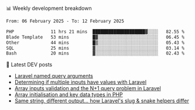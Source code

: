 📊 Weekly development breakdown
<!--START_SECTION:waka-->

```txt
From: 06 February 2025 - To: 12 February 2025

PHP              11 hrs 21 mins  ████████████████████▓░░░░   82.55 %
Blade Template   53 mins         █▓░░░░░░░░░░░░░░░░░░░░░░░   06.45 %
Other            44 mins         █▒░░░░░░░░░░░░░░░░░░░░░░░   05.43 %
SQL              25 mins         ▓░░░░░░░░░░░░░░░░░░░░░░░░   03.14 %
Bash             20 mins         ▓░░░░░░░░░░░░░░░░░░░░░░░░   02.43 %
```

<!--END_SECTION:waka-->

📕 Latest DEV posts
<!-- BLOG-POST-LIST:START -->
- [Laravel named query arguments](https://dev.to/michaelvickersuk/laravel-named-query-arguments-28kd)
- [Determining if multiple inputs have values with Laravel](https://dev.to/michaelvickersuk/determining-if-multiple-inputs-have-values-with-laravel-km6)
- [Array inputs validation and the N+1 query problem in Laravel](https://dev.to/michaelvickersuk/array-inputs-validation-and-the-n1-query-problem-in-laravel-2agb)
- [Array initialisation and key data types in PHP](https://dev.to/michaelvickersuk/array-initialisation-and-key-data-types-in-php-1e5b)
- [Same string, different output... how Laravel&#39;s slug &amp; snake helpers differ](https://dev.to/michaelvickersuk/same-string-different-output-how-laravels-slug-snake-helpers-differ-1ccj)
<!-- BLOG-POST-LIST:END -->
